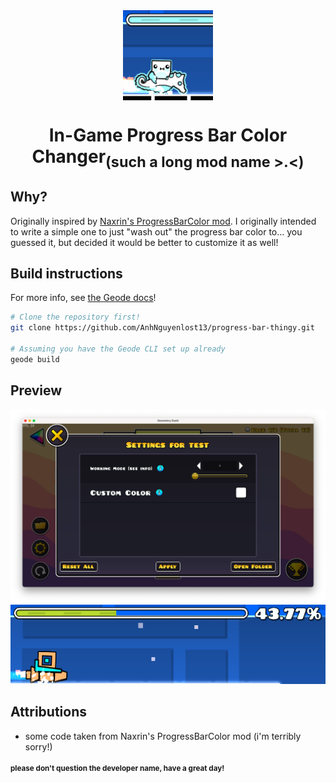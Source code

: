 <div align="center">
   <img src="/logo.png" alt="Logo" width="144" height="144" align="center">
</div>
   <h1 align="center">In-Game Progress Bar Color Changer<sub>(such a long mod name >.<)</sub></h1>

## Why?
Originally inspired by [Naxrin's ProgressBarColor mod](https://github.com/Naxrin/Progress-Bar-Color). I originally intended to write a simple one to just "wash out" the progress bar color to... you guessed it, but decided it would be better to customize it as well!

## Build instructions
For more info, see [the Geode docs](https://docs.geode-sdk.org/getting-started/create-mod#build)!
```sh
# Clone the repository first!
git clone https://github.com/AnhNguyenlost13/progress-bar-thingy.git

# Assuming you have the Geode CLI set up already
geode build
```

## Preview
<img src="/resources/misc/prefs.png">
<img src="/resources/misc/with.png">

## Attributions
* some code taken from Naxrin's ProgressBarColor mod (i'm terribly sorry!)

<h4><sup>please don't question the developer name, have a great day!</sup></h4>
<!--
# Resources
* [Geode SDK Documentation](https://docs.geode-sdk.org/)
* [Geode SDK Source Code](https://github.com/geode-sdk/geode/)
* [Geode CLI](https://github.com/geode-sdk/cli)
* [Bindings](https://github.com/geode-sdk/bindings/)
* [Dev Tools](https://github.com/geode-sdk/DevTools)
-->
